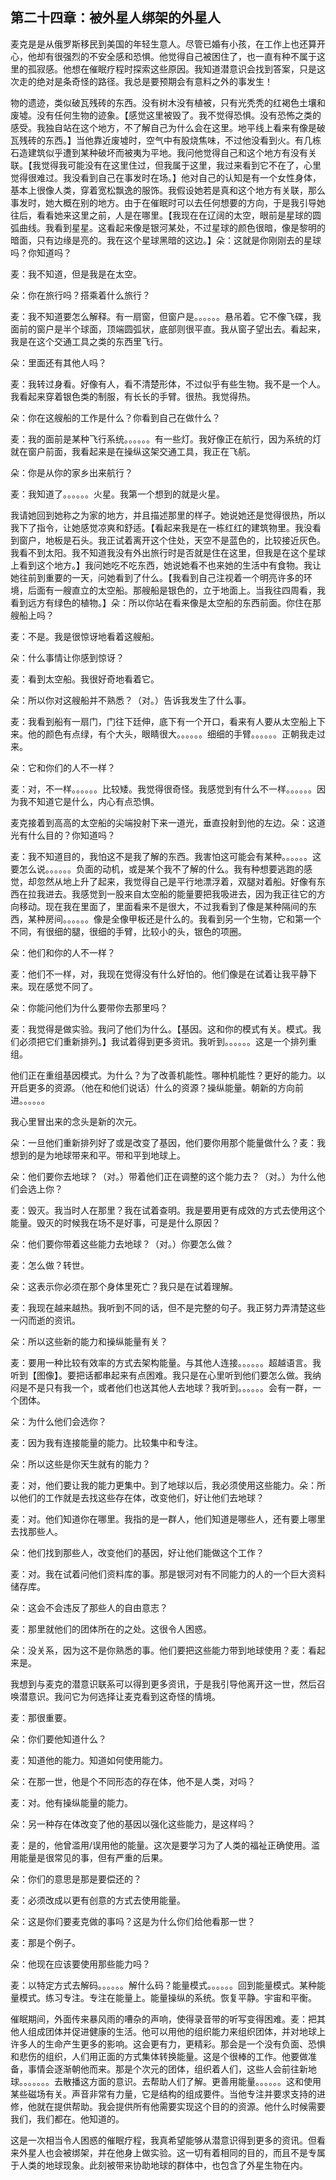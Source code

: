 

## 第二十四章：被外星人绑架的外星人

麦克是是从俄罗斯移民到美国的年轻生意人。尽管已婚有小孩，在工作上也还算开心，他却有很强烈的不安全感和恐惧。他觉得自己被困住了，也一直有种不属于这里的孤寂感。他想在催眠疗程时探索这些原因。我知道潜意识会找到答案，只是这次走的绝对是条奇怪的路径。我总是要预期会有意料之外的事发生！

物的遗迹，类似破瓦残砖的东西。没有树木没有植被，只有光秃秃的红褐色土壤和废墟。没有任何生物的迹象。【感觉这里被毁了。我不觉得恐惧。没有恐怖之类的感受。我独自站在这个地方，不了解自己为什么会在这里。地平线上看来有像是破瓦残砖的东西。】当他靠近废墟时，空气中有股烧焦味，不过他没看到火。有几栋石造建筑似乎遭到某种破坏而被夷为平地。我问他觉得自己和这个地方有没有关联。【我觉得我可能没有在这里住过，但我属于这里，我过来看到它不在了，心里觉得很难过。我没看到自己在事发时在场。】他对自己的认知是有一个女性身体，基本上很像人类，穿着宽松飘逸的服饰。我假设她若是真和这个地方有关联，那么事发时，她大概在别的地方。由于在催眠时可以去任何想要的方向，于是我引导她往后，看看她来这里之前，人是在哪里。【我现在在辽阔的太空，眼前是星球的圆弧曲线。我看到星星。这看起来像是银河某处，不过星球的颜色很暗，像是黎明的暗面，只有边缘是亮的。我在这个星球黑暗的这边。】朵：这就是你刚刚去的星球吗？你知道吗？

麦：我不知道，但是我是在太空。

朵：你在旅行吗？搭乘着什么旅行？

麦：我不知道要怎么解释。有一扇窗，但窗户是。。。。。。悬吊着。它不像飞碟，我面前的窗户是半个球面，顶端圆弧状，底部则很平直。我从窗子望出去。看起来，我是在这个交通工具之类的东西里飞行。

朵：里面还有其他人吗？

麦：我转过身看。好像有人，看不清楚形体，不过似乎有些生物。我不是一个人。我看起来穿着银色类的制服，有长长的手臂。很热。我觉得热。

朵：你在这艘船的工作是什么？你看到自己在做什么？

麦：我的面前是某种飞行系统。。。。。。有一些灯。我好像正在航行，因为系统的灯就在窗户前面，我看起来是在操纵这架交通工具，我正在飞航。

朵：你是从你的家乡出来航行？

麦：我知道了。。。。。。火星。我第一个想到的就是火星。

我请她回到她称之为家的地方，并且描述那里的样子。她说她还是觉得很热，所以我下了指令，让她感觉凉爽和舒适。【看起来我是在一栋红红的建筑物里。我没看到窗户，地板是石头。我正试着离开这个住处，天空不是蓝色的，比较接近灰色。我看不到太阳。我不知道我没有外出旅行时是否就是住在这里，但我是在这个星球上看到这个地方。】我问她吃不吃东西，她说她看不也来她的生活中有食物。我让她往前到重要的一天，问她看到了什么。【我看到自己注视着一个明亮许多的环境，后面有一艘直立的太空船。那艘船是银色的，立于地面上。当我往四周看，我看到远方有绿色的植物。】朵：所以你站在看来像是太空船的东西前面。你住在那艘船上吗？

麦：不是。我是很惊讶地看着这艘船。

朵：什么事情让你感到惊讶？

麦：看到太空船。我很好奇地看着它。

朵：所以你对这艘船并不熟悉？（对。）告诉我发生了什么事。

麦：我看到船有一扇门，门往下廷伸，底下有一个开口，看来有人要从太空船上下来。他的颜色有点绿，有个大头，眼睛很大。。。。。。细细的手臂。。。。。。正朝我走过来。

朵：它和你们的人不一样？

麦：对，不一样。。。。。。比较矮。我觉得很奇怪。我感觉到有什么不一样。。。。。。因为我不知道它是什么，内心有点恐惧。

麦克接着到高高的太空船的尖端投射下来一道光，垂直投射到他的左边。朵：这道光有什么目的？你知道吗？

麦：我不知道目的，我怕这不是我了解的东西。我害怕这可能会有某种。。。。。。这要怎么说。。。。。。负面的动机，或是某个我不了解的什么。我有种想要逃跑的感觉，却忽然从地上升了起来，我觉得自己是平行地漂浮着，双腿对着船。好像有东西在拉我进去。我感觉到一股来自太空船的能量要把我吸进去，因为我正往它的方向移动。现在我在里面了，里面看来不是很大，不过我看到了像是某种隔间的东西，某种房间。。。。。。像是全像甲板还是什么的。我看到另一个生物，它和第一个不同，有很细的腿，很细的手臂，比较小的头，银色的项圈。

朵：他们和你的人不一样？

麦：他们不一样，对，我现在觉得没有什么好怕的。他们像是在试着让我平静下来。现在感觉不同了。

朵：你能问他们为什么要带你去那里吗？

麦：我觉得是做实验。我问了他们为什么。【基因。这和你的模式有关。模式。我们必须把它们重新排列。】我试着得到更多资讯。我听到。。。。。。这是一个排列重组。

他们正在重组基因模式。为什么？为了改善机能性。哪种机能性？更好的能力。以开启更多的资源。（他在和他们说话）什么的资源？操纵能量。朝新的方向前进。。。。。。

我心里冒出来的念头是新的次元。

朵：一旦他们重新排列好了或是改变了基因，他们要你用那个能量做什么？麦：我想到的是为地球带来和平。带和平到地球上。

朵：他们要你去地球？（对。）带着他们正在调整的这个能力去？（对。）为什么他们会选上你？

麦：毁灭。我当时人在那里？我在试着查明。我是要用更有成效的方式去使用这个能量。毁灭的时候我在场不是好事，可是是什么原因？

朵：他们要你带着这些能力去地球？（对。）你要怎么做？

麦：怎么做？转世。

朵：这表示你必须在那个身体里死亡？我只是在试着理解。

麦：我现在越来越热。我听到不同的话，但不是完整的句子。我正努力弄清楚这些一闪而逝的资讯。

朵：所以这些新的能力和操纵能量有关？

麦：要用一种比较有效率的方式去架构能量。与其他人连接。。。。。。超越语言。我听到【图像】。要把话都串起来有点困难。我只是在心里听到他们要怎么做。我纳闷是不是只有我一个，或者他们也送其他人去地球？我听到。。。。。。会有一群，一个团体。

朵：为什么他们会选你？

麦：因为我有连接能量的能力。比较集中和专注。

朵：所以这些是你天生就有的能力？

麦：对，他们要让我的能力更集中。到了地球以后，我必须使用这些能力。朵：所以他们的工作就是去找这些存在体，改变他们，好让他们去地球？

麦：对。他们知道你在哪里。我指的是一群人，他们知道是哪些人，还有要上哪里去找那些人。

朵：他们找到那些人，改变他们的基因，好让他们能做这个工作？

麦：对。我在试着问他们资料库的事。那是银河对有不同能力的人的一个巨大资料储存库。

朵：这会不会违反了那些人的自由意志？

麦：那里就他们的团体所在的之处。这很令人困惑。

朵：没关系，因为这不是你熟悉的事。他们要把这些能力带到地球使用？麦：看起来是。

我想到与麦克的潜意识联系可以得到更多资讯，于是我引导他离开这一世，然后召唤潜意识。我问它为何选择让麦克看到这奇怪的情境。

麦：那很重要。

朵：你们要他知道什么？

麦：知道他的能力。知道如何使用能力。

朵：在那一世，他是个不同形态的存在体，他不是人类，对吗？

麦：对。他有操纵能量的能力。

朵：另一种存在体改变了他的基因以强化这些能力，是这样吗？

麦：是的，他曾滥用/误用他的能量。这次是要学习为了人类的福祉正确使用。滥用能量是很常见的事，但有严重的后果。

朵：你们的意思是那是要偿还的？

麦：必须改成以更有创意的方式去使用能量。

朵：这是你们要麦克做的事吗？这是为什么你们给他看那一世？

麦：那是个例子。

朵：他现在应该要使用那些能力吗？

麦：以特定方式去解码。。。。。。解什么码？能量模式。。。。。。回到能量模式。某种能量模式。练习专注。专注在能量上。能量操纵的系统。恢复平静。宇宙和平衡。

催眠期间，外面传来暴风雨的嘈杂的声响，使得录音带的听写变得困难。麦：把其他人组成团体并促进健康的生活。他可以用他的组织能力来组织团体，并对地球上许多人的生命产生更多的影响。这会更有力，更精彩。那会是一个没有负面、恐惧和悲伤的组织，人们用正面的方式集体转换能量。这是个很棒的工作。他要做准备，事情会逐渐朝他而来。那是个次元的团体，组织着人们，这些人会前往新地球。。。。。。。去散播这方面的意识。去帮助人们了解。更善用能量。。。。。。这和使用某些磁场有关。声音非常有力量，它是结构的组成要件。当他专注并要求支持的进修，他就在提供帮助。我会提供所有他需要实现这个目的的资源。他什么时候需要我们，我们都在。他知道的。

这是一次相当令人困惑的催眠疗程，我真希望能够从潜意识得到更多的资讯。但看来外星人也会被绑架，并在他身上做实验。这一切有着相同的目的，而且不是专属于人类的地球现象。此刻被带来协助地球的群体中，也包含了外星生物在内。

